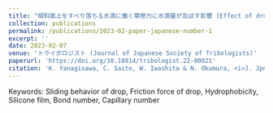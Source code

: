 ```yaml
---
title: "傾斜面上をすべり落ちる水滴に働く摩擦力に水滴量が及ぼす影響 (Effect of drop volume on friction force between sliding water drop and tilting surface)"
collection: publications
permalink: /publications/2023-02-paper-japanese-number-1
excerpt: ''
date: 2023-02-07
venue: 'トライボロジスト (Journal of Japanese Society of Tribologists)'
paperurl: 'https://doi.org/10.18914/tribologist.22-00021'
citation: 'K. Yanagisawa, C. Saito, W. Iwashita & N. Okumura, <i>J. Jpn Soc. Tribol.</i> (2023) in Japanese.'
---
```


Keywords: Sliding behavior of drop, Friction force of drop, Hydrophobicity, Silicone film, Bond number, Capillary number
